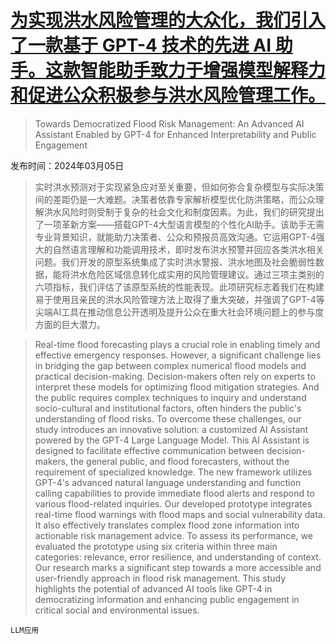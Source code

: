 # [为实现洪水风险管理的大众化，我们引入了一款基于 GPT-4 技术的先进 AI 助手。这款智能助手致力于增强模型解释力和促进公众积极参与洪水风险管理工作。](https://arxiv.org/abs/2403.03188)

> Towards Democratized Flood Risk Management: An Advanced AI Assistant Enabled by GPT-4 for Enhanced Interpretability and Public Engagement

发布时间：2024年03月05日

> 实时洪水预测对于实现紧急应对至关重要，但如何弥合复杂模型与实际决策间的差距仍是一大难题。决策者依靠专家解析模型优化防洪策略，而公众理解洪水风险时则受制于复杂的社会文化和制度因素。为此，我们的研究提出了一项革新方案——搭载GPT-4大型语言模型的个性化AI助手。该助手无需专业背景知识，就能助力决策者、公众和预报员高效沟通。它运用GPT-4强大的自然语言理解和功能调用技术，即时发布洪水预警并回应各类洪水相关问题。我们开发的原型系统集成了实时洪水警报、洪水地图及社会脆弱性数据，能将洪水危险区域信息转化成实用的风险管理建议。通过三项主类别的六项指标，我们评估了该原型系统的性能表现。此项研究标志着我们在构建易于使用且亲民的洪水风险管理方法上取得了重大突破，并强调了GPT-4等尖端AI工具在推动信息公开透明及提升公众在重大社会环境问题上的参与度方面的巨大潜力。

> Real-time flood forecasting plays a crucial role in enabling timely and effective emergency responses. However, a significant challenge lies in bridging the gap between complex numerical flood models and practical decision-making. Decision-makers often rely on experts to interpret these models for optimizing flood mitigation strategies. And the public requires complex techniques to inquiry and understand socio-cultural and institutional factors, often hinders the public's understanding of flood risks. To overcome these challenges, our study introduces an innovative solution: a customized AI Assistant powered by the GPT-4 Large Language Model. This AI Assistant is designed to facilitate effective communication between decision-makers, the general public, and flood forecasters, without the requirement of specialized knowledge. The new framework utilizes GPT-4's advanced natural language understanding and function calling capabilities to provide immediate flood alerts and respond to various flood-related inquiries. Our developed prototype integrates real-time flood warnings with flood maps and social vulnerability data. It also effectively translates complex flood zone information into actionable risk management advice. To assess its performance, we evaluated the prototype using six criteria within three main categories: relevance, error resilience, and understanding of context. Our research marks a significant step towards a more accessible and user-friendly approach in flood risk management. This study highlights the potential of advanced AI tools like GPT-4 in democratizing information and enhancing public engagement in critical social and environmental issues.

`LLM应用`